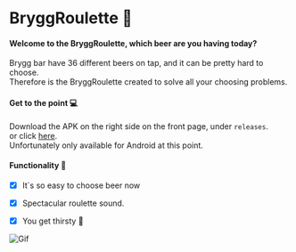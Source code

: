 # BryggRoulette 🍺
#### Welcome to the BryggRoulette, which beer are you having today?  
Brygg bar have 36 different beers on tap, and it can be pretty hard to choose.\
Therefore is the BryggRoulette created to solve all your choosing problems.

#### Get to the point 💻
Download the APK on the right side on the front page, under `releases`.\
or click <a href="https://github.com/SebastianHellum/BryggRoulette/releases/tag/v.0.0.1-aplha">here</a>.\
Unfortunately only available for Android at this point.  

#### Functionality 🤖
* [X] It`s so easy to choose beer now
* [X] Spectacular roulette sound. 
* [X] You get thirsty 🍻


![Gif](video/spin.gif) 
